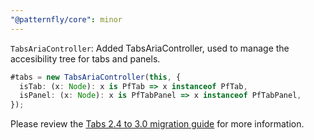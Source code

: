 ```yaml
---
"@patternfly/core": minor
---
```


`TabsAriaController`: Added TabsAriaController, used to manage the accesibility tree for tabs and panels. 

```ts
#tabs = new TabsAriaController(this, {
  isTab: (x: Node): x is PfTab => x instanceof PfTab,
  isPanel: (x: Node): x is PfTabPanel => x instanceof PfTabPanel,
});
```

Please review the [Tabs 2.4 to 3.0 migration guide](https://patternflyelements.org/migration/3.0/tabs) for more 
information.
